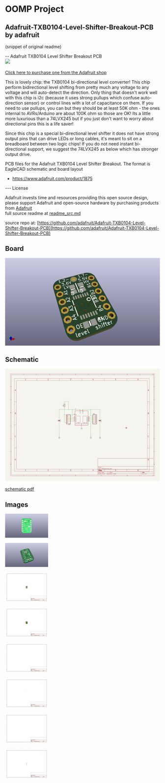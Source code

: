# OOMP Project  
## Adafruit-TXB0104-Level-Shifter-Breakout-PCB  by adafruit  
  
(snippet of original readme)  
  
-- Adafruit TXB0104 Level Shifter Breakout PCB  
<a href="http://www.adafruit.com/products/1875"><img src="assets/image.jpg?raw=true" width="500px"><br/>  
Click here to purchase one from the Adafruit shop</a>  
  
This is lovely chip: the TXB0104 bi-directional level converter! This chip perform bidirectional level shifting from pretty much any voltage to any voltage and will auto-detect the direction. Only thing that doesn't work well with this chip is i2c (because it uses strong pullups which confuse auto-direction sensor) or control lines with a lot of capacitance on them. If you need to use pullups, you can but they should be at least 50K ohm - the ones internal to AVRs/Arduino are about 100K ohm so those are OK! Its a little more luxurious than a 74LVX245 but if you just don't want to worry about directional pins this is a life saver!  
  
Since this chip is a special bi-directional level shifter it does not have strong output pins that can drive LEDs or long cables, it's meant to sit on a breadboard between two logic chips! If you do not need instant bi-directional support, we suggest the 74LVX245 as below which has stronger output drive.  
  
PCB files for the Adafruit TXB0104 Level Shifter Breakout. The format is EagleCAD schematic and board layout  
- https://www.adafruit.com/product/1875  
  
--- License  
  
Adafruit invests time and resources providing this open source design, please support Adafruit and open-source hardware by purchasing products from [Adafruit](https://www.adafruit.com)  
  full source readme at [readme_src.md](readme_src.md)  
  
source repo at: [https://github.com/adafruit/Adafruit-TXB0104-Level-Shifter-Breakout-PCB](https://github.com/adafruit/Adafruit-TXB0104-Level-Shifter-Breakout-PCB)  
## Board  
  
[![working_3d.png](working_3d_600.png)](working_3d.png)  
## Schematic  
  
[![working_schematic.png](working_schematic_600.png)](working_schematic.png)  
  
[schematic pdf](working_schematic.pdf)  
## Images  
  
[![working_3D_bottom.png](working_3D_bottom_140.png)](working_3D_bottom.png)  
  
[![working_3D_top.png](working_3D_top_140.png)](working_3D_top.png)  
  
[![working_assembly_page_01.png](working_assembly_page_01_140.png)](working_assembly_page_01.png)  
  
[![working_assembly_page_02.png](working_assembly_page_02_140.png)](working_assembly_page_02.png)  
  
[![working_assembly_page_03.png](working_assembly_page_03_140.png)](working_assembly_page_03.png)  
  
[![working_assembly_page_04.png](working_assembly_page_04_140.png)](working_assembly_page_04.png)  
  
[![working_assembly_page_05.png](working_assembly_page_05_140.png)](working_assembly_page_05.png)  
  
[![working_assembly_page_06.png](working_assembly_page_06_140.png)](working_assembly_page_06.png)  
